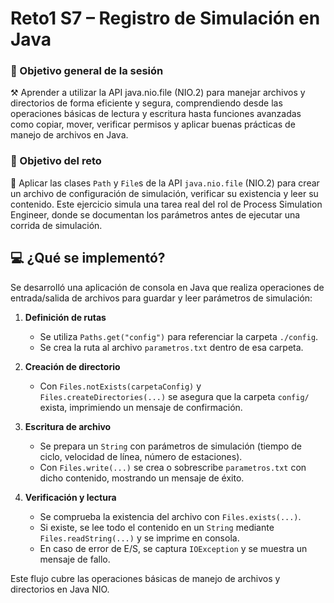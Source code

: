# Reto1 S7 – Registro de Simulación en Java

### 🎯 Objetivo general de la sesión
⚒️ Aprender a utilizar la API java.nio.file (NIO.2) para manejar archivos y directorios de forma eficiente y segura, comprendiendo desde las operaciones básicas de lectura y escritura hasta funciones avanzadas como copiar, mover, verificar permisos y aplicar buenas prácticas de manejo de archivos en Java.

### 🎯 Objetivo del reto
🧠 Aplicar las clases `Path` y `File`s de la API `java.nio.file` (NIO.2) para crear un archivo de configuración de simulación, verificar su existencia y leer su contenido. Este ejercicio simula una tarea real del rol de Process Simulation Engineer, donde se documentan los parámetros antes de ejecutar una corrida de simulación.

## 💻 ¿Qué se implementó?
Se desarrolló una aplicación de consola en Java que realiza operaciones de entrada/salida de archivos para guardar y leer parámetros de simulación:

1. **Definición de rutas**  
   - Se utiliza `Paths.get("config")` para referenciar la carpeta `./config`.  
   - Se crea la ruta al archivo `parametros.txt` dentro de esa carpeta.

2. **Creación de directorio**  
   - Con `Files.notExists(carpetaConfig)` y `Files.createDirectories(...)` se asegura que la carpeta `config/` exista, imprimiendo un mensaje de confirmación.

3. **Escritura de archivo**  
   - Se prepara un `String` con parámetros de simulación (tiempo de ciclo, velocidad de línea, número de estaciones).  
   - Con `Files.write(...)` se crea o sobrescribe `parametros.txt` con dicho contenido, mostrando un mensaje de éxito.

4. **Verificación y lectura**  
   - Se comprueba la existencia del archivo con `Files.exists(...)`.  
   - Si existe, se lee todo el contenido en un `String` mediante `Files.readString(...)` y se imprime en consola.  
   - En caso de error de E/S, se captura `IOException` y se muestra un mensaje de fallo.

Este flujo cubre las operaciones básicas de manejo de archivos y directorios en Java NIO.
